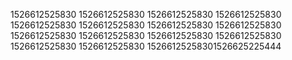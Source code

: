 1526612525830
1526612525830
1526612525830
1526612525830
1526612525830
1526612525830
1526612525830
1526612525830
1526612525830
1526612525830
1526612525830
1526612525830
1526612525830
1526612525830
15266125258301526625225444